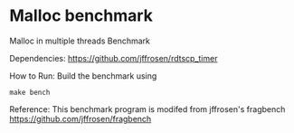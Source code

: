 # Malloc benchmark 
Malloc in multiple threads Benchmark

Dependencies:
https://github.com/jffrosen/rdtscp_timer

How to Run:
Build the benchmark using 
```shell
make bench
```

Reference:
This benchmark program is modifed from jffrosen's fragbench https://github.com/jffrosen/fragbench
